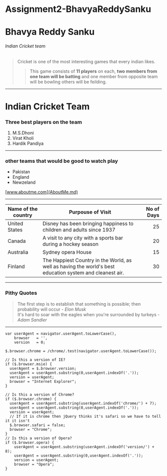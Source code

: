 # Assignment2-BhavyaReddySanku
# Bhavya Reddy Sanku
###### Indian Cricket team
> Cricket is one of the most interesting games that every indian likes. 
>> This game consists of **11 players** on each, **two members from one team will be batting** and one member from opposite team will be bowling others will be feilding.
---
# Indian Cricket Team
### Three best players on the team
1. M.S.Dhoni
2. Virat Kholi
3. Hardik Pandiya
---
### other teams that would be good to watch play

* Pakistan 
* England 
* Newzeland

[www.aboutme.com](AboutMe.md)

---

| Name of the country | Purpouse of Visit| No of Days |
| --- | --- | ---: |
| United States| Disney has been bringing happiness to children and adults since 1937 | 25 |
| Canada | A visit to any city with a sports bar during a hockey season | 20 |
| Australia |  Sydney opera House| 15 |
| Finland | The Happiest Country in the World, as well as having the world's best education system and cleanest air. | 30 |

---
### Pithy Quotes
> The first step is to establish that something is possible; then probability will occur - *Elon Musk* <br>
> It's hard to soar with the eagles when you're surrounded by turkeys - *Adam Sandler*

---
```
var userAgent = navigator.userAgent.toLowerCase(),
    browser   = '',
    version   = 0;

$.browser.chrome = /chrome/.test(navigator.userAgent.toLowerCase());

// Is this a version of IE?
if ($.browser.msie) {
  userAgent = $.browser.version;
  userAgent = userAgent.substring(0,userAgent.indexOf('.'));	
  version = userAgent;
  browser = "Internet Explorer";
}

// Is this a version of Chrome?
if ($.browser.chrome) {
  userAgent = userAgent.substring(userAgent.indexOf('chrome/') + 7);
  userAgent = userAgent.substring(0,userAgent.indexOf('.'));	
  version = userAgent;
  // If it is chrome then jQuery thinks it's safari so we have to tell it it isn't
  $.browser.safari = false;
  browser = "Chrome";
}
// Is this a version of Opera?
if ($.browser.opera) {
	userAgent = userAgent.substring(userAgent.indexOf('version/') + 8);
	userAgent = userAgent.substring(0,userAgent.indexOf('.'));
	version = userAgent;
	browser = "Opera";
}
```